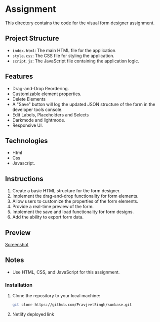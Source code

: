 # Assignment

This directory contains the code for the visual form designer assignment.

## Project Structure

*   `index.html`: The main HTML file for the application.
*   `style.css`: The CSS file for styling the application.
*   `script.js`: The JavaScript file containing the application logic.
## Features

*   Drag-and-Drop Reordering.
*   Customizable element properties.
*   Delete Elements
*   A "Save" button will log the updated JSON structure of the form in the      developer tools console.
*   Edit Labels, Placeholders and Selects
*   Darkmode and lightmode. 
*   Responsive UI.

## Technologies

*   Html
*   Css
*   Javascript.
## Instructions

1.  Create a basic HTML structure for the form designer.
2.  Implement the drag-and-drop functionality for form elements.
3.  Allow users to customize the properties of the form elements.
4.  Provide a real-time preview of the form.
5.  Implement the save and load functionality for form designs.
6.  Add the ability to export form data.

## Preview

[Screenshot](https://photos.app.goo.gl/tQCoADuYxbKNoCwW8)


## Notes

*   Use HTML, CSS, and JavaScript for this assignment.


### Installation

1. Clone the repository to your local machine:
    ```bash
    git clone https://github.com/PravjeetSingh/sunbase.git
    ```
2. Netlify deployed link

